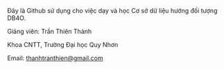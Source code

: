 Đây là Github sử dụng cho việc dạy và học Cơ sở dữ liệu hướng đối tượng DB4O.

Giảng viên: Trần Thiên Thành

Khoa CNTT, Trường Đại học Quy Nhơn

Email: thanhtranthien@gmail.com
